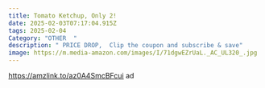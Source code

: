 ```yaml
---
title: Tomato Ketchup, Only 2!
date: 2025-02-03T07:17:04.915Z
tags: 2025-02-04
Category: "OTHER  "
description: " PRICE DROP,  Clip the coupon and subscribe & save"
image: https://m.media-amazon.com/images/I/71dgwEZrUaL._AC_UL320_.jpg
---
```

https://amzlink.to/az0A4SmcBFcui   ad